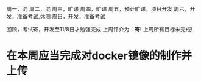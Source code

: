 周一，混
周二，混
周三，旷课
周四，旷课
周五，预计旷课，项目开发
周六，开发，准备考试,休测
周日，开发，准备考试


回顾，考试寄，开发至11/8日才勉强完成
上周评介为：**寄**!
上周所有目标未完成!
# 在本周应当完成对docker镜像的制作并上传


<!--stackedit_data:
eyJoaXN0b3J5IjpbNjg1NzE0MDAxLC05MjMxNjczNzJdfQ==
-->